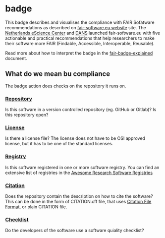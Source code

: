# badge

This badge describes and visualises the compliance with FAIR Sofatware
recommendations as described on [fair-software.eu website](https://fair-software.eu/) site.
The [Netherlands eScience Center](https://www.esciencecenter.nl/) and [DANS](https://dans.knaw.nl/) launched fair-software.eu with five
actionable and practical recommendations that help researchers to make their
software more FAIR (Findable, Accessible, Interoperable, Reusable).

Read more about how to interpret the badge in the [fair-badge-explained](fair-badge-explained.md) document.

## What do we mean bu compliance
The badge action does checks on the repository it runs on.

### [Repository](https://fair-software.eu/recommendations/repository)
Is this software in a version controlled repository (eg. GitHub or Gitlab)?
Is this repository open?

### [License](https://fair-software.eu/recommendations/license)
Is there a license file? The license does not have to be OSI approved license, but it has to be one of the standard licenses.

### [Registry](https://fair-software.eu/recommendations/registry)
Is this software registered in one or more software registry. You can find an extensive list of registries in the [Awesome Research Software Registries](https://github.com/NLeSC/awesome-research-software-registries)

### [Citation](https://fair-software.eu/recommendations/citation)
Does the repository contain the description on how to cite the software? This can be done in the form of CITATION.cff file, that uses [Citation File Format](https://citation-file-format.github.io/), or plain CITATION file.

### [Checklist](https://fair-software.eu/recommendations/checklist)
Do the developers of the software use a software quiality checklist?
